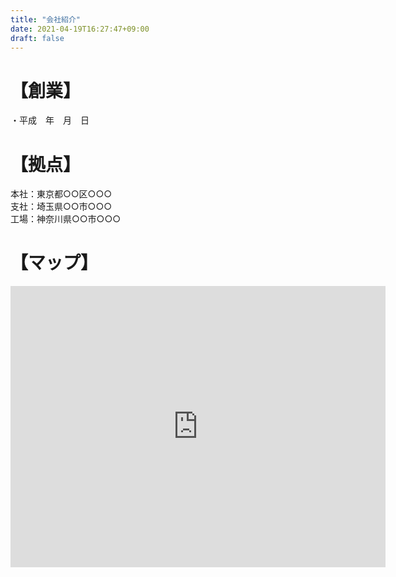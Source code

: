 ```yaml
---
title: "会社紹介"
date: 2021-04-19T16:27:47+09:00
draft: false
---
```

 
# 【創業】
・平成　年　月　日
 
# 【拠点】
本社：東京都○○区○○○  
支社：埼玉県○○市○○○  
工場：神奈川県○○市○○○

# 【マップ】
<iframe src="https://www.google.com/maps/embed?pb=!1m18!1m12!1m3!1d12948.061431612516!2d139.3983414393159!3d35.7749990911713!2m3!1f0!2f0!3f0!3m2!1i1024!2i768!4f13.1!3m3!1m2!1s0x6018de304a3522cf%3A0x325caf0935c138f7!2z54ut5bGx5rmW!5e0!3m2!1sja!2sjp!4v1619569343424!5m2!1sja!2sjp" width="600" height="450" style="border:0;" allowfullscreen="" loading="lazy"></iframe>
